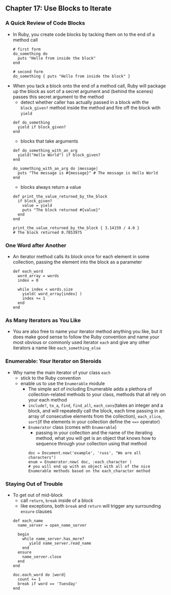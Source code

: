 ## Chapter 17: Use Blocks to Iterate

### A Quick Review of Code Blocks

- In Ruby, you create code blocks by tacking them on to the end of a method call
	```
	# first form
	do_something do
	  puts "Hello from inside the block"
	end
	
	# second form
	do_something { puts "Hello from inside the block" }
	```
- When you tack a block onto the end of a method call, Ruby will package up the block as sort of a secret argument and (behind the scenes) passes this secret argument to the method
	- detect whether caller has actually passed in a block with the `block_given?` method inside the method and fire off the block with `yield`
	```
	def do_something
	  yield if block_given?
	end
	```
	- blocks that take arguments
	```
	def do_something_with_an_arg
	  yield("Hello World") if block_given?
	end
	
	do_something_with_an_arg do |message|
	  puts "The message is #{message}" # The message is Hello World
	end	
	```
	- blocks always return a value
	```
	def print_the_value_returned_by_the_block
	  if block_given?
	    value = yield
	    puts "The block returned #{value}"
	  end
	end
	
	print_the_value_returned_by_the_block { 3.14159 / 4.0 }
	# The block returned 0.7853975
	```
	
### One Word after Another

- An iterator method calls its block once for each element in some collection, passing the element into the block as a parameter
	```
	def each_word
	  word_array = words
	  index = 0
		
	  while index < words.size
	    yield( word_array[index] )
	    index += 1 
	  end
	end
	```
	
### As Many Iterators as You Like

- You are also free to name your iterator method anything you like, but it does make good sense to follow the Ruby convention and name your most obvious or commonly used iterator `each` and give any other iterators a name like `each_something_else`

### Enumerable: Your Iterator on Steroids

- Why name the main iterator of your class `each`
	- stick to the Ruby convention
	- enable us to use the `Enumerable` module
		- The simple act of including Enumerable adds a plethora of collection-related methods to your class, methods that all rely on your each method
		- `include?`, `to_a`, `find`, `find_all`, `each_cons`(takes an integer and a block, and will repeatedly call the block, each time passing in an array of consecutive elements from the collection), `each_slice`, `sort`(if the elements in your collection define the `<=>` operator)
		- `Enumerator` class (comes with `Enumerable`)
			- passing in your collection and the name of the iterating method, what you will get is an object that knows how to sequence through your collection using that method
			```
			doc = Document.new('example', 'russ', "We are all characters")
			enum = Enumerator.new( doc, :each_character )
			# you will end up with an object with all of the nice Enumerable methods based on the each_character method
			```

### Staying Out of Trouble

- To get out of mid-block
	- call `return`, `break` inside of a block
	- like exceptions, both `break` and `return` will trigger any surrounding `ensure` clauses
	```
	def each_name
	  name_server = open_name_server
		
	  begin
	    while name_server.has_more?
	       yield name_server.read_name
	    end
	  ensure
	    name_server.close
	  end
	end
	
	doc.each_word do |word|
	  count += 1
	  break if word == 'Tuesday' 
	end
	```
